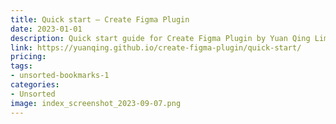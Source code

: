 ```yaml
---
title: Quick start — Create Figma Plugin
date: 2023-01-01
description: Quick start guide for Create Figma Plugin by Yuan Qing Lim.
link: https://yuanqing.github.io/create-figma-plugin/quick-start/
pricing: 
tags: 
- unsorted-bookmarks-1 
categories: 
- Unsorted 
image: index_screenshot_2023-09-07.png
---
```

